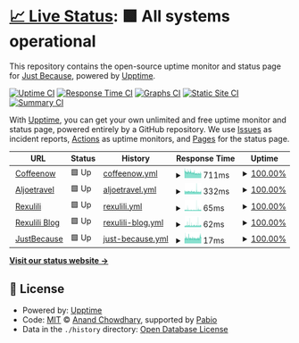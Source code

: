 # [📈 Live Status](https://status.justbecause.ph): <!--live status--> **🟩 All systems operational**

This repository contains the open-source uptime monitor and status page for [Just Because](https://justbecause.ph), powered by [Upptime](https://github.com/upptime/upptime).

[![Uptime CI](https://github.com/justbecauseph/upptime/workflows/Uptime%20CI/badge.svg)](https://github.com/justbecauseph/upptime/actions?query=workflow%3A%22Uptime+CI%22)
[![Response Time CI](https://github.com/justbecauseph/upptime/workflows/Response%20Time%20CI/badge.svg)](https://github.com/justbecauseph/upptime/actions?query=workflow%3A%22Response+Time+CI%22)
[![Graphs CI](https://github.com/justbecauseph/upptime/workflows/Graphs%20CI/badge.svg)](https://github.com/justbecauseph/upptime/actions?query=workflow%3A%22Graphs+CI%22)
[![Static Site CI](https://github.com/justbecauseph/upptime/workflows/Static%20Site%20CI/badge.svg)](https://github.com/justbecauseph/upptime/actions?query=workflow%3A%22Static+Site+CI%22)
[![Summary CI](https://github.com/justbecauseph/upptime/workflows/Summary%20CI/badge.svg)](https://github.com/justbecauseph/upptime/actions?query=workflow%3A%22Summary+CI%22)

With [Upptime](https://upptime.js.org), you can get your own unlimited and free uptime monitor and status page, powered entirely by a GitHub repository. We use [Issues](https://github.com/justbecauseph/upptime/issues) as incident reports, [Actions](https://github.com/justbecauseph/upptime/actions) as uptime monitors, and [Pages](https://status.justbecause.ph) for the status page.

<!--start: status pages-->
<!-- This summary is generated by Upptime (https://github.com/upptime/upptime) -->
<!-- Do not edit this manually, your changes will be overwritten -->
<!-- prettier-ignore -->
| URL | Status | History | Response Time | Uptime |
| --- | ------ | ------- | ------------- | ------ |
| <img alt="" src="https://icons.duckduckgo.com/ip3/coffeenow.ph.ico" height="13"> [Coffeenow](https://coffeenow.ph) | 🟩 Up | [coffeenow.yml](https://github.com/justbecauseph/upptime/commits/HEAD/history/coffeenow.yml) | <details><summary><img alt="Response time graph" src="./graphs/coffeenow/response-time-week.png" height="20"> 711ms</summary><br><a href="https://status.justbecause.ph/history/coffeenow"><img alt="Response time 788" src="https://img.shields.io/endpoint?url=https%3A%2F%2Fraw.githubusercontent.com%2Fjustbecauseph%2Fupptime%2FHEAD%2Fapi%2Fcoffeenow%2Fresponse-time.json"></a><br><a href="https://status.justbecause.ph/history/coffeenow"><img alt="24-hour response time 593" src="https://img.shields.io/endpoint?url=https%3A%2F%2Fraw.githubusercontent.com%2Fjustbecauseph%2Fupptime%2FHEAD%2Fapi%2Fcoffeenow%2Fresponse-time-day.json"></a><br><a href="https://status.justbecause.ph/history/coffeenow"><img alt="7-day response time 711" src="https://img.shields.io/endpoint?url=https%3A%2F%2Fraw.githubusercontent.com%2Fjustbecauseph%2Fupptime%2FHEAD%2Fapi%2Fcoffeenow%2Fresponse-time-week.json"></a><br><a href="https://status.justbecause.ph/history/coffeenow"><img alt="30-day response time 715" src="https://img.shields.io/endpoint?url=https%3A%2F%2Fraw.githubusercontent.com%2Fjustbecauseph%2Fupptime%2FHEAD%2Fapi%2Fcoffeenow%2Fresponse-time-month.json"></a><br><a href="https://status.justbecause.ph/history/coffeenow"><img alt="1-year response time 788" src="https://img.shields.io/endpoint?url=https%3A%2F%2Fraw.githubusercontent.com%2Fjustbecauseph%2Fupptime%2FHEAD%2Fapi%2Fcoffeenow%2Fresponse-time-year.json"></a></details> | <details><summary><a href="https://status.justbecause.ph/history/coffeenow">100.00%</a></summary><a href="https://status.justbecause.ph/history/coffeenow"><img alt="All-time uptime 98.62%" src="https://img.shields.io/endpoint?url=https%3A%2F%2Fraw.githubusercontent.com%2Fjustbecauseph%2Fupptime%2FHEAD%2Fapi%2Fcoffeenow%2Fuptime.json"></a><br><a href="https://status.justbecause.ph/history/coffeenow"><img alt="24-hour uptime 100.00%" src="https://img.shields.io/endpoint?url=https%3A%2F%2Fraw.githubusercontent.com%2Fjustbecauseph%2Fupptime%2FHEAD%2Fapi%2Fcoffeenow%2Fuptime-day.json"></a><br><a href="https://status.justbecause.ph/history/coffeenow"><img alt="7-day uptime 100.00%" src="https://img.shields.io/endpoint?url=https%3A%2F%2Fraw.githubusercontent.com%2Fjustbecauseph%2Fupptime%2FHEAD%2Fapi%2Fcoffeenow%2Fuptime-week.json"></a><br><a href="https://status.justbecause.ph/history/coffeenow"><img alt="30-day uptime 94.79%" src="https://img.shields.io/endpoint?url=https%3A%2F%2Fraw.githubusercontent.com%2Fjustbecauseph%2Fupptime%2FHEAD%2Fapi%2Fcoffeenow%2Fuptime-month.json"></a><br><a href="https://status.justbecause.ph/history/coffeenow"><img alt="1-year uptime 98.62%" src="https://img.shields.io/endpoint?url=https%3A%2F%2Fraw.githubusercontent.com%2Fjustbecauseph%2Fupptime%2FHEAD%2Fapi%2Fcoffeenow%2Fuptime-year.json"></a></details>
| <img alt="" src="https://icons.duckduckgo.com/ip3/aljoetravel.com.ico" height="13"> [Aljoetravel](https://aljoetravel.com) | 🟩 Up | [aljoetravel.yml](https://github.com/justbecauseph/upptime/commits/HEAD/history/aljoetravel.yml) | <details><summary><img alt="Response time graph" src="./graphs/aljoetravel/response-time-week.png" height="20"> 332ms</summary><br><a href="https://status.justbecause.ph/history/aljoetravel"><img alt="Response time 364" src="https://img.shields.io/endpoint?url=https%3A%2F%2Fraw.githubusercontent.com%2Fjustbecauseph%2Fupptime%2FHEAD%2Fapi%2Faljoetravel%2Fresponse-time.json"></a><br><a href="https://status.justbecause.ph/history/aljoetravel"><img alt="24-hour response time 299" src="https://img.shields.io/endpoint?url=https%3A%2F%2Fraw.githubusercontent.com%2Fjustbecauseph%2Fupptime%2FHEAD%2Fapi%2Faljoetravel%2Fresponse-time-day.json"></a><br><a href="https://status.justbecause.ph/history/aljoetravel"><img alt="7-day response time 332" src="https://img.shields.io/endpoint?url=https%3A%2F%2Fraw.githubusercontent.com%2Fjustbecauseph%2Fupptime%2FHEAD%2Fapi%2Faljoetravel%2Fresponse-time-week.json"></a><br><a href="https://status.justbecause.ph/history/aljoetravel"><img alt="30-day response time 337" src="https://img.shields.io/endpoint?url=https%3A%2F%2Fraw.githubusercontent.com%2Fjustbecauseph%2Fupptime%2FHEAD%2Fapi%2Faljoetravel%2Fresponse-time-month.json"></a><br><a href="https://status.justbecause.ph/history/aljoetravel"><img alt="1-year response time 364" src="https://img.shields.io/endpoint?url=https%3A%2F%2Fraw.githubusercontent.com%2Fjustbecauseph%2Fupptime%2FHEAD%2Fapi%2Faljoetravel%2Fresponse-time-year.json"></a></details> | <details><summary><a href="https://status.justbecause.ph/history/aljoetravel">100.00%</a></summary><a href="https://status.justbecause.ph/history/aljoetravel"><img alt="All-time uptime 99.96%" src="https://img.shields.io/endpoint?url=https%3A%2F%2Fraw.githubusercontent.com%2Fjustbecauseph%2Fupptime%2FHEAD%2Fapi%2Faljoetravel%2Fuptime.json"></a><br><a href="https://status.justbecause.ph/history/aljoetravel"><img alt="24-hour uptime 100.00%" src="https://img.shields.io/endpoint?url=https%3A%2F%2Fraw.githubusercontent.com%2Fjustbecauseph%2Fupptime%2FHEAD%2Fapi%2Faljoetravel%2Fuptime-day.json"></a><br><a href="https://status.justbecause.ph/history/aljoetravel"><img alt="7-day uptime 100.00%" src="https://img.shields.io/endpoint?url=https%3A%2F%2Fraw.githubusercontent.com%2Fjustbecauseph%2Fupptime%2FHEAD%2Fapi%2Faljoetravel%2Fuptime-week.json"></a><br><a href="https://status.justbecause.ph/history/aljoetravel"><img alt="30-day uptime 99.98%" src="https://img.shields.io/endpoint?url=https%3A%2F%2Fraw.githubusercontent.com%2Fjustbecauseph%2Fupptime%2FHEAD%2Fapi%2Faljoetravel%2Fuptime-month.json"></a><br><a href="https://status.justbecause.ph/history/aljoetravel"><img alt="1-year uptime 99.96%" src="https://img.shields.io/endpoint?url=https%3A%2F%2Fraw.githubusercontent.com%2Fjustbecauseph%2Fupptime%2FHEAD%2Fapi%2Faljoetravel%2Fuptime-year.json"></a></details>
| <img alt="" src="https://icons.duckduckgo.com/ip3/rxl.gg.ico" height="13"> [Rexulili](https://rxl.gg) | 🟩 Up | [rexulili.yml](https://github.com/justbecauseph/upptime/commits/HEAD/history/rexulili.yml) | <details><summary><img alt="Response time graph" src="./graphs/rexulili/response-time-week.png" height="20"> 65ms</summary><br><a href="https://status.justbecause.ph/history/rexulili"><img alt="Response time 58" src="https://img.shields.io/endpoint?url=https%3A%2F%2Fraw.githubusercontent.com%2Fjustbecauseph%2Fupptime%2FHEAD%2Fapi%2Frexulili%2Fresponse-time.json"></a><br><a href="https://status.justbecause.ph/history/rexulili"><img alt="24-hour response time 64" src="https://img.shields.io/endpoint?url=https%3A%2F%2Fraw.githubusercontent.com%2Fjustbecauseph%2Fupptime%2FHEAD%2Fapi%2Frexulili%2Fresponse-time-day.json"></a><br><a href="https://status.justbecause.ph/history/rexulili"><img alt="7-day response time 65" src="https://img.shields.io/endpoint?url=https%3A%2F%2Fraw.githubusercontent.com%2Fjustbecauseph%2Fupptime%2FHEAD%2Fapi%2Frexulili%2Fresponse-time-week.json"></a><br><a href="https://status.justbecause.ph/history/rexulili"><img alt="30-day response time 60" src="https://img.shields.io/endpoint?url=https%3A%2F%2Fraw.githubusercontent.com%2Fjustbecauseph%2Fupptime%2FHEAD%2Fapi%2Frexulili%2Fresponse-time-month.json"></a><br><a href="https://status.justbecause.ph/history/rexulili"><img alt="1-year response time 58" src="https://img.shields.io/endpoint?url=https%3A%2F%2Fraw.githubusercontent.com%2Fjustbecauseph%2Fupptime%2FHEAD%2Fapi%2Frexulili%2Fresponse-time-year.json"></a></details> | <details><summary><a href="https://status.justbecause.ph/history/rexulili">100.00%</a></summary><a href="https://status.justbecause.ph/history/rexulili"><img alt="All-time uptime 100.00%" src="https://img.shields.io/endpoint?url=https%3A%2F%2Fraw.githubusercontent.com%2Fjustbecauseph%2Fupptime%2FHEAD%2Fapi%2Frexulili%2Fuptime.json"></a><br><a href="https://status.justbecause.ph/history/rexulili"><img alt="24-hour uptime 100.00%" src="https://img.shields.io/endpoint?url=https%3A%2F%2Fraw.githubusercontent.com%2Fjustbecauseph%2Fupptime%2FHEAD%2Fapi%2Frexulili%2Fuptime-day.json"></a><br><a href="https://status.justbecause.ph/history/rexulili"><img alt="7-day uptime 100.00%" src="https://img.shields.io/endpoint?url=https%3A%2F%2Fraw.githubusercontent.com%2Fjustbecauseph%2Fupptime%2FHEAD%2Fapi%2Frexulili%2Fuptime-week.json"></a><br><a href="https://status.justbecause.ph/history/rexulili"><img alt="30-day uptime 100.00%" src="https://img.shields.io/endpoint?url=https%3A%2F%2Fraw.githubusercontent.com%2Fjustbecauseph%2Fupptime%2FHEAD%2Fapi%2Frexulili%2Fuptime-month.json"></a><br><a href="https://status.justbecause.ph/history/rexulili"><img alt="1-year uptime 100.00%" src="https://img.shields.io/endpoint?url=https%3A%2F%2Fraw.githubusercontent.com%2Fjustbecauseph%2Fupptime%2FHEAD%2Fapi%2Frexulili%2Fuptime-year.json"></a></details>
| <img alt="" src="https://icons.duckduckgo.com/ip3/blog.rxl.gg.ico" height="13"> [Rexulili Blog](https://blog.rxl.gg) | 🟩 Up | [rexulili-blog.yml](https://github.com/justbecauseph/upptime/commits/HEAD/history/rexulili-blog.yml) | <details><summary><img alt="Response time graph" src="./graphs/rexulili-blog/response-time-week.png" height="20"> 62ms</summary><br><a href="https://status.justbecause.ph/history/rexulili-blog"><img alt="Response time 62" src="https://img.shields.io/endpoint?url=https%3A%2F%2Fraw.githubusercontent.com%2Fjustbecauseph%2Fupptime%2FHEAD%2Fapi%2Frexulili-blog%2Fresponse-time.json"></a><br><a href="https://status.justbecause.ph/history/rexulili-blog"><img alt="24-hour response time 61" src="https://img.shields.io/endpoint?url=https%3A%2F%2Fraw.githubusercontent.com%2Fjustbecauseph%2Fupptime%2FHEAD%2Fapi%2Frexulili-blog%2Fresponse-time-day.json"></a><br><a href="https://status.justbecause.ph/history/rexulili-blog"><img alt="7-day response time 62" src="https://img.shields.io/endpoint?url=https%3A%2F%2Fraw.githubusercontent.com%2Fjustbecauseph%2Fupptime%2FHEAD%2Fapi%2Frexulili-blog%2Fresponse-time-week.json"></a><br><a href="https://status.justbecause.ph/history/rexulili-blog"><img alt="30-day response time 59" src="https://img.shields.io/endpoint?url=https%3A%2F%2Fraw.githubusercontent.com%2Fjustbecauseph%2Fupptime%2FHEAD%2Fapi%2Frexulili-blog%2Fresponse-time-month.json"></a><br><a href="https://status.justbecause.ph/history/rexulili-blog"><img alt="1-year response time 62" src="https://img.shields.io/endpoint?url=https%3A%2F%2Fraw.githubusercontent.com%2Fjustbecauseph%2Fupptime%2FHEAD%2Fapi%2Frexulili-blog%2Fresponse-time-year.json"></a></details> | <details><summary><a href="https://status.justbecause.ph/history/rexulili-blog">100.00%</a></summary><a href="https://status.justbecause.ph/history/rexulili-blog"><img alt="All-time uptime 99.57%" src="https://img.shields.io/endpoint?url=https%3A%2F%2Fraw.githubusercontent.com%2Fjustbecauseph%2Fupptime%2FHEAD%2Fapi%2Frexulili-blog%2Fuptime.json"></a><br><a href="https://status.justbecause.ph/history/rexulili-blog"><img alt="24-hour uptime 100.00%" src="https://img.shields.io/endpoint?url=https%3A%2F%2Fraw.githubusercontent.com%2Fjustbecauseph%2Fupptime%2FHEAD%2Fapi%2Frexulili-blog%2Fuptime-day.json"></a><br><a href="https://status.justbecause.ph/history/rexulili-blog"><img alt="7-day uptime 100.00%" src="https://img.shields.io/endpoint?url=https%3A%2F%2Fraw.githubusercontent.com%2Fjustbecauseph%2Fupptime%2FHEAD%2Fapi%2Frexulili-blog%2Fuptime-week.json"></a><br><a href="https://status.justbecause.ph/history/rexulili-blog"><img alt="30-day uptime 98.38%" src="https://img.shields.io/endpoint?url=https%3A%2F%2Fraw.githubusercontent.com%2Fjustbecauseph%2Fupptime%2FHEAD%2Fapi%2Frexulili-blog%2Fuptime-month.json"></a><br><a href="https://status.justbecause.ph/history/rexulili-blog"><img alt="1-year uptime 99.57%" src="https://img.shields.io/endpoint?url=https%3A%2F%2Fraw.githubusercontent.com%2Fjustbecauseph%2Fupptime%2FHEAD%2Fapi%2Frexulili-blog%2Fuptime-year.json"></a></details>
| <img alt="" src="https://icons.duckduckgo.com/ip3/justbecause.ph.ico" height="13"> [JustBecause](https://justbecause.ph) | 🟩 Up | [just-because.yml](https://github.com/justbecauseph/upptime/commits/HEAD/history/just-because.yml) | <details><summary><img alt="Response time graph" src="./graphs/just-because/response-time-week.png" height="20"> 17ms</summary><br><a href="https://status.justbecause.ph/history/just-because"><img alt="Response time 17" src="https://img.shields.io/endpoint?url=https%3A%2F%2Fraw.githubusercontent.com%2Fjustbecauseph%2Fupptime%2FHEAD%2Fapi%2Fjust-because%2Fresponse-time.json"></a><br><a href="https://status.justbecause.ph/history/just-because"><img alt="24-hour response time 21" src="https://img.shields.io/endpoint?url=https%3A%2F%2Fraw.githubusercontent.com%2Fjustbecauseph%2Fupptime%2FHEAD%2Fapi%2Fjust-because%2Fresponse-time-day.json"></a><br><a href="https://status.justbecause.ph/history/just-because"><img alt="7-day response time 17" src="https://img.shields.io/endpoint?url=https%3A%2F%2Fraw.githubusercontent.com%2Fjustbecauseph%2Fupptime%2FHEAD%2Fapi%2Fjust-because%2Fresponse-time-week.json"></a><br><a href="https://status.justbecause.ph/history/just-because"><img alt="30-day response time 17" src="https://img.shields.io/endpoint?url=https%3A%2F%2Fraw.githubusercontent.com%2Fjustbecauseph%2Fupptime%2FHEAD%2Fapi%2Fjust-because%2Fresponse-time-month.json"></a><br><a href="https://status.justbecause.ph/history/just-because"><img alt="1-year response time 17" src="https://img.shields.io/endpoint?url=https%3A%2F%2Fraw.githubusercontent.com%2Fjustbecauseph%2Fupptime%2FHEAD%2Fapi%2Fjust-because%2Fresponse-time-year.json"></a></details> | <details><summary><a href="https://status.justbecause.ph/history/just-because">100.00%</a></summary><a href="https://status.justbecause.ph/history/just-because"><img alt="All-time uptime 100.00%" src="https://img.shields.io/endpoint?url=https%3A%2F%2Fraw.githubusercontent.com%2Fjustbecauseph%2Fupptime%2FHEAD%2Fapi%2Fjust-because%2Fuptime.json"></a><br><a href="https://status.justbecause.ph/history/just-because"><img alt="24-hour uptime 100.00%" src="https://img.shields.io/endpoint?url=https%3A%2F%2Fraw.githubusercontent.com%2Fjustbecauseph%2Fupptime%2FHEAD%2Fapi%2Fjust-because%2Fuptime-day.json"></a><br><a href="https://status.justbecause.ph/history/just-because"><img alt="7-day uptime 100.00%" src="https://img.shields.io/endpoint?url=https%3A%2F%2Fraw.githubusercontent.com%2Fjustbecauseph%2Fupptime%2FHEAD%2Fapi%2Fjust-because%2Fuptime-week.json"></a><br><a href="https://status.justbecause.ph/history/just-because"><img alt="30-day uptime 100.00%" src="https://img.shields.io/endpoint?url=https%3A%2F%2Fraw.githubusercontent.com%2Fjustbecauseph%2Fupptime%2FHEAD%2Fapi%2Fjust-because%2Fuptime-month.json"></a><br><a href="https://status.justbecause.ph/history/just-because"><img alt="1-year uptime 100.00%" src="https://img.shields.io/endpoint?url=https%3A%2F%2Fraw.githubusercontent.com%2Fjustbecauseph%2Fupptime%2FHEAD%2Fapi%2Fjust-because%2Fuptime-year.json"></a></details>

<!--end: status pages-->

[**Visit our status website →**](https://status.justbecause.ph)

## 📄 License

- Powered by: [Upptime](https://github.com/upptime/upptime)
- Code: [MIT](./LICENSE) © [Anand Chowdhary](https://anandchowdhary.com), supported by [Pabio](https://pabio.com)
- Data in the `./history` directory: [Open Database License](https://opendatacommons.org/licenses/odbl/1-0/)
